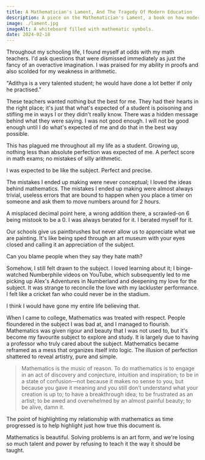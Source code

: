 ```yaml
---
title: A Mathematician's Lament, And The Tragedy Of Modern Education
description: A piece on the Mathematician's Lament, a book on how modern education has failed the teaching of mathematics.
image: ./lament.jpg
imageAlt: A whiteboard filled with mathematic symbols.
date: 2024-02-18
---
```


Throughout my schooling life, I found myself at odds with my math teachers. I'd ask questions that were dismissed immediately as just the fancy of an overactive imagination. I was praised for my ability in proofs and also scolded for my weakness in arithmetic.

"Adithya is a very talented student; he would have done a lot better if only he practised."

These teachers wanted nothing but the best for me. They had their hearts in the right place; it's just that what's expected of a student is poisoning and stifling me in ways I or they didn't really know. There was a hidden message behind what they were saying. I was not good enough. I will not be good enough until I do what's expected of me and do that in the best way possible.

This has plagued me throughout all my life as a student. Growing up, nothing less than absolute perfection was expected of me. A perfect score in math exams; no mistakes of silly arithmetic.

I was expected to be like the subject. Perfect and precise.

The mistakes I ended up making were never conceptual; I loved the ideas behind mathematics. The mistakes I ended up making were almost always trivial, useless errors that are bound to happen when you place a timer on someone and ask them to move numbers around for 2 hours.

A misplaced decimal point here, a wrong addition there, a scrawled-on 6 being mistook to be a 0. I was always berated for it. I berated myself for it.

Our schools give us paintbrushes but never allow us to appreciate what we are painting. It's like being sped through an art museum with your eyes closed and calling it an appreciation of the subject.

Can you blame people when they say they hate math?

Somehow, I still felt drawn to the subject. I loved learning about it; I binge-watched Numberphile videos on YouTube, which subsequently led to me picking up Alex's Adventures in Numberland and deepening my love for the subject. It was strange to reconcile the love with my lackluster performance. I felt like a cricket fan who could never be in the stadium.

I think I would have gone my entire life believing that.

When I came to college, Mathematics was treated with respect. People floundered in the subject I was bad at, and I managed to flourish. Mathematics was given rigour and beauty that I was not used to, but it's become my favourite subject to explore and study. It is largely due to having a professor who truly cared about the subject. Mathematics became reframed as a mess that organizes itself into logic. The illusion of perfection shattered to reveal artistry, pure and simple.

> Mathematics is the music of reason. To do mathematics is to engage in an act of discovery and conjecture, intuition and inspiration; to be in a state of confusion—not because it makes no sense to you, but because you gave it meaning and you still don’t understand what your creation is up to; to have a breakthrough idea; to be frustrated as an artist; to be awed and overwhelmed by an almost painful beauty; to be alive, damn it.

The point of highlighting my relationship with mathematics as time progressed is to help highlight just how true this document is.

Mathematics is beautiful. Solving problems is an art form, and we're losing so much talent and power by refusing to teach it the way it should be taught.
